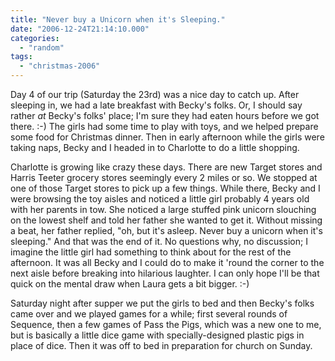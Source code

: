```yaml
---
title: "Never buy a Unicorn when it's Sleeping."
date: "2006-12-24T21:14:10.000"
categories: 
  - "random"
tags: 
  - "christmas-2006"
---
```


Day 4 of our trip (Saturday the 23rd) was a nice day to catch up. After sleeping in, we had a late breakfast with Becky's folks. Or, I should say rather _at_ Becky's folks' place; I'm sure they had eaten hours before we got there. :-) The girls had some time to play with toys, and we helped prepare some food for Christmas dinner. Then in early afternoon while the girls were taking naps, Becky and I headed in to Charlotte to do a little shopping.

Charlotte is growing like crazy these days. There are new Target stores and Harris Teeter grocery stores seemingly every 2 miles or so. We stopped at one of those Target stores to pick up a few things. While there, Becky and I were browsing the toy aisles and noticed a little girl probably 4 years old with her parents in tow. She noticed a large stuffed pink unicorn slouching on the lowest shelf and told her father she wanted to get it. Without missing a beat, her father replied, "oh, but it's asleep. Never buy a unicorn when it's sleeping." And that was the end of it. No questions why, no discussion; I imagine the little girl had something to think about for the rest of the afternoon. It was all Becky and I could do to make it 'round the corner to the next aisle before breaking into hilarious laughter. I can only hope I'll be that quick on the mental draw when Laura gets a bit bigger. :-)

Saturday night after supper we put the girls to bed and then Becky's folks came over and we played games for a while; first several rounds of Sequence, then a few games of Pass the Pigs, which was a new one to me, but is basically a little dice game with specially-designed plastic pigs in place of dice. Then it was off to bed in preparation for church on Sunday.
